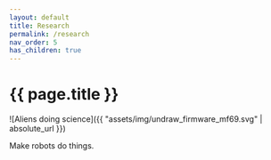```yaml
---
layout: default
title: Research
permalink: /research
nav_order: 5
has_children: true
---
```


# {{ page.title }}

![Aliens doing science]({{ "assets/img/undraw_firmware_mf69.svg" | absolute_url }})

Make robots do things.